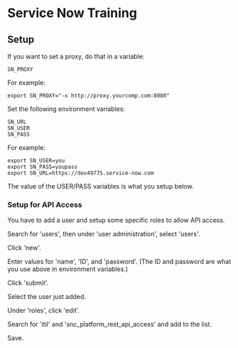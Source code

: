 # Service Now Training

## Setup

If you want to set a proxy, do that in a variable:
```
SN_PROXY
```

For example:
```
export SN_PROXY="-x http://proxy.yourcomp.com:8080"
```

Set the following environment variables:
```
SN_URL
SN_USER
SN_PASS
```

For example:
```
export SN_USER=you
export SN_PASS=youpass
export SN_URL=https://dev49775.service-now.com
```

The value of the USER/PASS variables is what you setup below.


### Setup for API Access

You have to add a user and setup some specific roles to allow API access.

Search for 'users', then under 'user administration', select 'users'.

Click 'new'.

Enter values for 'name', 'ID', and 'password'. (The ID and password are what you use above in environment variables.)

Click 'submit'.

Select the user just added.

Under 'roles', click 'edit'.

Search for 'itil' and 'snc_platform_rest_api_access' and add to the list.

Save.


